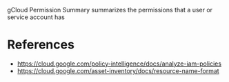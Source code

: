 gCloud Permission Summary summarizes the permissions that a user or service account has

# References

* https://cloud.google.com/policy-intelligence/docs/analyze-iam-policies
* https://cloud.google.com/asset-inventory/docs/resource-name-format
